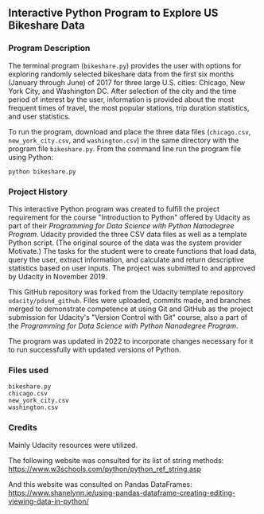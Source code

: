 ## Interactive Python Program to Explore US Bikeshare Data


### Program Description
The terminal program (`bikeshare.py`) provides the user with options for exploring randomly selected bikeshare data from the first six months (January through June) of 2017 for three large U.S. cities: Chicago, New York City, and Washington DC.  After selection of the city and the time period of interest by the user, information is provided about the most frequent times of travel, the most popular stations, trip duration statistics, and user statistics.  

To run the program, download and place the three data files (`chicago.csv`, `new_york_city.csv`, and `washington.csv`) in the same directory with the program file `bikeshare.py`.  From the command line run the program file using Python:

`python bikeshare.py`

### Project History

This interactive Python program was created to fulfill the project requirement for the course "Introduction to Python" offered by Udacity as part of their *Programming for Data Science with Python Nanodegree Program*.  Udacity provided the three CSV data files as well as a template Python script.  (The original source of the data was the system provider Motivate.)  The tasks for the student were to create functions that load data, query the user, extract information, and calculate and return descriptive statistics based on user inputs.  The project was submitted to and approved by Udacity in November 2019.

This GitHub repository was forked from the Udacity template repository `udacity/pdsnd_github`.  Files were uploaded, commits made, and branches merged to demonstrate competence at using Git and GitHub as the project submission for Udacity's "Version Control with Git" course, also a part of the *Programming for Data Science with Python Nanodegree Program*.

The program was updated in 2022 to incorporate changes necessary for it to run successfully with updated versions of Python.

### Files used
`bikeshare.py`    
`chicago.csv`  
`new_york_city.csv`  
`washington.csv`  


### Credits
Mainly Udacity resources were utilized.

The following website was consulted for its list of string methods:
https://www.w3schools.com/python/python_ref_string.asp

And this website was consulted on Pandas DataFrames:
https://www.shanelynn.ie/using-pandas-dataframe-creating-editing-viewing-data-in-python/

